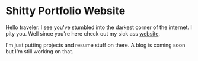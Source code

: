 # Shitty Portfolio Website

Hello traveler. I see you've stumbled into the darkest corner of the internet. I pity you. Well since you're here check out my sick ass [website](https://www.oanderson.me). 

I'm just putting projects and resume stuff on there. A blog is coming soon but I'm still working on that. 